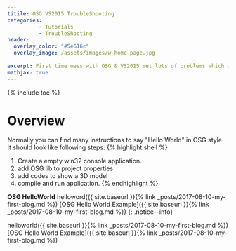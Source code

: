 ```yaml
---
titile: OSG VS2015 TroubleShooting
categories: 
          - Tutorials
          - TroubleShooting
header:
  overlay_color: "#5e616c"
  overlay_image: /assets/images/w-home-page.jpg
  
excerpt: First time mess with OSG & VS2015 met lots of problems which were really tricky, I decide to write this information, hope it can help others.
mathjax: true
---
```


{% include toc %}


# Overview
Normally you can find many instructions to say "Hello World" in OSG style.  
It should look like following steps:
{% highlight shell %}
1. Create a empty win32 console application.
2. add OSG lib to project properties
3. add codes to show a 3D model
4. compile and run application. 
{% endhighlight %}

**OSG HelloWorld**
helloword({{ site.baseurl }}{% link _posts/2017-08-10-my-first-blog.md %})
[OSG Hello World Example]({{ site.baseurl }}{% link _posts/2017-08-10-my-first-blog.md %})
{: .notice--info}

helloworld({{ site.baseurl }}{% link _posts/2017-08-10-my-first-blog.md %})
[OSG Hello World Example]({{ site.baseurl }}{% link _posts/2017-08-10-my-first-blog.md %})

